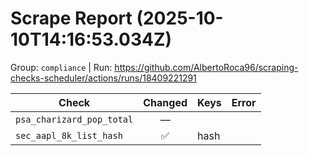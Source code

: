 # Scrape Report (2025-10-10T14:16:53.034Z)

Group: `compliance`  |  Run: https://github.com/AlbertoRoca96/scraping-checks-scheduler/actions/runs/18409221291

| Check | Changed | Keys | Error |
|---|:---:|:--|:--|
| `psa_charizard_pop_total` | — |  |  |
| `sec_aapl_8k_list_hash` | ✅ | hash |  |
